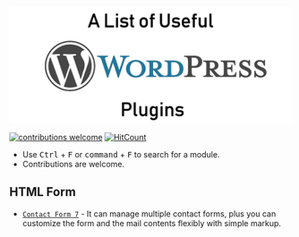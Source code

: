 ![Banner](static/banner.png)

[![contributions welcome](https://img.shields.io/badge/contributions-welcome-brightgreen.svg?style=flat)](https://github.com/aravindnc/A-to-Z-List-of-Useful-Wordpress-Plugins/issues)
[![HitCount](http://hits.dwyl.io/aravindnc/A-to-Z-List-of-Useful-Wordpress-Plugins.svg)](http://hits.dwyl.io/aravindnc/A-to-Z-List-of-Useful-Wordpress-Plugins)

* Use <kbd>Ctrl</kbd> + <kbd>F</kbd> or <kbd>command</kbd> + <kbd>F</kbd> to search for a module.
* Contributions are welcome.

## HTML Form
* [`Contact Form 7`](https://contactform7.com) - It can manage multiple contact forms, plus you can customize the form and the mail contents flexibly with simple markup.